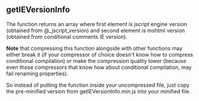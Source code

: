 getIEVersionInfo
---
The function returns an array where first element is jscript engine version (obtained from @_jscript_version) and second element is mshtml version (obtained from conditional comments IE version).

**Note** that compressing this function alongside with other functions may either break it (if your compressor of choice doesn't know how to compress conditional compilation) or make the compression quality lower (because even those compressors that know how about conditional compilation, may fail renaming properties). 

So instead of putting the function inside your uncompressed file, just copy the pre-minified version from getIEVersionInfo.min.js into your minified file.